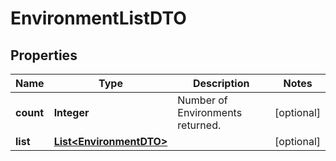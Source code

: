 

# EnvironmentListDTO

## Properties

Name | Type | Description | Notes
------------ | ------------- | ------------- | -------------
**count** | **Integer** | Number of Environments returned.  |  [optional]
**list** | [**List&lt;EnvironmentDTO&gt;**](EnvironmentDTO.md) |  |  [optional]



